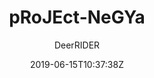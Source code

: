 ---
title: "pRoJEct-NeGYa"
github: https://github.com/akiritsu/pRoJEct-NeGYa
demo: https://akiritsu.github.io/pRoJEct-NeGYa/
author: DeerRIDER
draft: true
ssg:
  - Jekyll
cms:
  - No Cms
date: 2019-06-15T10:37:38Z
github_branch: master
---